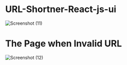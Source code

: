 # URL-Shortner-React-js-ui

![Screenshot (11)](https://user-images.githubusercontent.com/40956108/195570100-6e31c675-1c55-4e27-b5f9-b340e3d7ef37.png)

# The Page when Invalid URL
![Screenshot (12)](https://user-images.githubusercontent.com/40956108/195570448-66d1b104-50c0-4b9d-a7f1-25533d3781c8.png)
